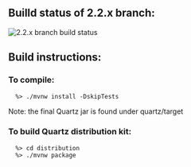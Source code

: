 

## Builld status of 2.2.x branch: 
![2.2.x branch build status](https://travis-ci.org/quartz-scheduler/quartz.svg?branch=quartz-2.2.x "2.2.x branch build status")


## Build instructions:

### To compile:
```
  %> ./mvnw install -DskipTests
```

Note:  the final Quartz jar is found under quartz/target 

### To build Quartz distribution kit:
```
  %> cd distribution
  %> ./mvnw package
```

